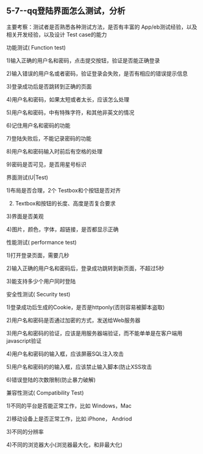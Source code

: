 ## 5-7--qq登陆界面怎么测试，分析

主要考察：测试者是否熟悉各种测试方法，是否有丰富的 App/eb测试经验，以及相关开发经验，以及设计 Test case的能力




功能测试( Function test)

1)输入正确的用户名和密码，点击提交按钮，验证是否能正确登录

2)输入错误的用户名或者密码，验证登录会失败，是否有相应的错误提示信息

3)登录成功后是否跳转到正确的页面

4)用户名和密码，如果太短或者太长，应该怎么处理

5)用户名和密码，中有特殊字符，和其他非英文的情况

6)记住用户名和密码的功能

7)登陆失败后，不能记录密码的功能

8)用户名和密码输入时前后有空格的处理

9)密码是否可见，是否用星号标识

界面测试(U|Test)

1)布局是否合理，2个 Testbox和个按钮是否对齐

2) Textbox和按钮的长度、高度是否复合要求

3)界面是否美观

4)图片，颜色，字体，超链接，是否都显示正确

性能测试( performance test)

1)打开登录页面，需要几秒

2)输入正确的用户名和密码后，登录成功跳转到新页面，不超过5秒

3)能支持多少个用户同时登陆

安全性测试( Security test)

1)登录成功后生成的Cookie，是否是httponly(否则容易被脚本盗取)

2)用户名和密码是否通过加密的方式，发送给Web服务器

3)用户名和密码的验证，应该是用服务器端验证，而不能单单是在客户端用 javascript验证

4)用户名和密码的输入框，应该屏蔽SQL注入攻击

5)用户名和密码的的输入框，应该禁止输入脚本(防止XSS攻击

6)错误登陆的次数限制(防止暴力破解)

兼容性测试( Compatibility Test)

1)不同的平台是否能正常工作，比如 Windows，Mac

2)移动设备上是否正常工作，比如 iPhone， Andriod

3)不同的分辨率

4)不同的浏览器大小(浏览器最大化，和非最大化)
